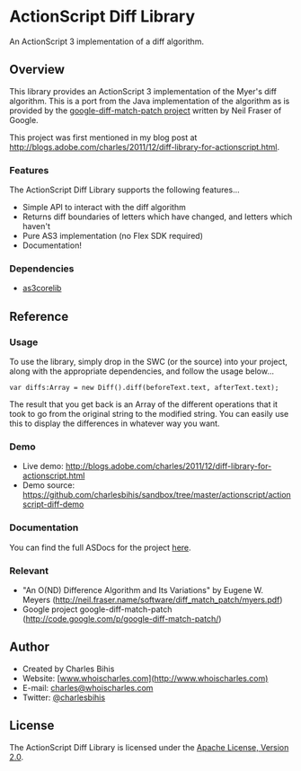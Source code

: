 # ActionScript Diff Library

An ActionScript 3 implementation of a diff algorithm.

## Overview

This library provides an ActionScript 3 implementation of the Myer's diff algorithm.  This is a port from the Java implementation of the algorithm as is provided by the [google-diff-match-patch project](http://code.google.com/p/google-diff-match-patch/) written by Neil Fraser of Google.

This project was first mentioned in my blog post at http://blogs.adobe.com/charles/2011/12/diff-library-for-actionscript.html.

### Features

The ActionScript Diff Library supports the following features...

* Simple API to interact with the diff algorithm
* Returns diff boundaries of letters which have changed, and letters which haven't
* Pure AS3 implementation (no Flex SDK required)
* Documentation!

### Dependencies

* [as3corelib](https://github.com/mikechambers/as3corelib)

## Reference

### Usage

To use the library, simply drop in the SWC (or the source) into your project, along with the appropriate dependencies, and follow the usage below...

	var diffs:Array = new Diff().diff(beforeText.text, afterText.text);

The result that you get back is an Array of the different operations that it took to go from the original string to the modified string. You can easily use this to display the differences in whatever way you want.

### Demo

* Live demo: http://blogs.adobe.com/charles/2011/12/diff-library-for-actionscript.html
* Demo source: https://github.com/charlesbihis/sandbox/tree/master/actionscript/actionscript-diff-demo

### Documentation

You can find the full ASDocs for the project [here](http://charlesbihis.github.com/actionscript-diff/docs/).

### Relevant

* "An O(ND) Difference Algorithm and Its Variations" by Eugene W. Meyers (http://neil.fraser.name/software/diff_match_patch/myers.pdf)
* Google project google-diff-match-patch (http://code.google.com/p/google-diff-match-patch/)

## Author

* Created by Charles Bihis
* Website: [www.whoischarles.com](http://www.whoischarles.com)
* E-mail: [charles@whoischarles.com](mailto:charles@whoischarles.com)
* Twitter: [@charlesbihis](http://www.twitter.com/charlesbihis)

## License

The ActionScript Diff Library is licensed under the [Apache License, Version 2.0](http://www.apache.org/licenses/LICENSE-2.0).